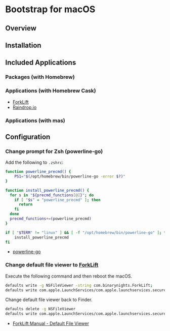 # Bootstrap for macOS

## Overview

## Installation

## Included Applications

### Packages (with Homebrew)

### Applications (with Homebrew Cask)

- [ForkLift](https://binarynights.com/)
- [Raindrop.io](https://raindrop.io/)

### Applications (with mas)

## Configuration

### Change prompt for Zsh (powerline-go)

Add the following to `.zshrc`:  

```bash
function powerline_precmd() {
    PS1="$(/opt/homebrew/bin/powerline-go -error $?)"
}

function install_powerline_precmd() {
  for s in "${precmd_functions[@]}"; do
    if [ "$s" = "powerline_precmd" ]; then
      return
    fi
  done
  precmd_functions+=(powerline_precmd)
}

if [ "$TERM" != "linux" ] && [ -f "/opt/homebrew/bin/powerline-go" ]; then
    install_powerline_precmd
fi
```

- [powerline-go](https://github.com/justjanne/powerline-go)

### Change default file viewer to [ForkLift](https://binarynights.com/)

Execute the following command and then reboot the macOS.

```bash
defaults write -g NSFileViewer -string com.binarynights.ForkLift;
defaults write com.apple.LaunchServices/com.apple.launchservices.secure LSHandlers -array-add '{LSHandlerContentType="public.folder";LSHandlerRoleAll="com.binarynights.ForkLift";}'
```

Change default file viewer back to Finder.

```bash
defaults delete -g NSFileViewer
defaults write com.apple.LaunchServices/com.apple.launchservices.secure LSHandlers -array-add '{LSHandlerContentType="public.folder";LSHandlerRoleAll="com.apple.finder";}'
```

- [ForkLift Manual - Default File Viewer](https://binarynights.com/manual#fileviewer)
